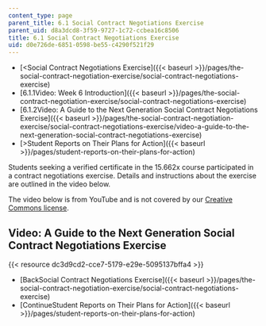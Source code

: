 ```yaml
---
content_type: page
parent_title: 6.1 Social Contract Negotiations Exercise
parent_uid: d8a3dcd8-3f59-9727-1c72-ccbea16c8506
title: 6.1 Social Contract Negotiations Exercise
uid: d0e726de-6851-0598-be55-c4290f521f29
---
```


*   [<Social Contract Negotiations Exercise]({{< baseurl >}}/pages/the-social-contract-negotiation-exercise/social-contract-negotiations-exercise)
*   [6.1.1Video: Week 6 Introduction]({{< baseurl >}}/pages/the-social-contract-negotiation-exercise/social-contract-negotiations-exercise)
*   [6.1.2Video: A Guide to the Next Generation Social Contract Negotiations Exercise]({{< baseurl >}}/pages/the-social-contract-negotiation-exercise/social-contract-negotiations-exercise/video-a-guide-to-the-next-generation-social-contract-negotiations-exercise)
*   [\>Student Reports on Their Plans for Action]({{< baseurl >}}/pages/student-reports-on-their-plans-for-action)

Students seeking a verified certificate in the 15.662x course participated in a contract negotiations exercise. Details and instructions about the exercise are outlined in the video below.

The video below is from YouTube and is not covered by our [Creative Commons license](/terms/#cc).

Video: A Guide to the Next Generation Social Contract Negotiations Exercise
---------------------------------------------------------------------------

{{< resource dc3d9cd2-cce7-5179-e29e-5095137bffa4 >}}

*   [BackSocial Contract Negotiations Exercise]({{< baseurl >}}/pages/the-social-contract-negotiation-exercise/social-contract-negotiations-exercise)
*   [ContinueStudent Reports on Their Plans for Action]({{< baseurl >}}/pages/student-reports-on-their-plans-for-action)